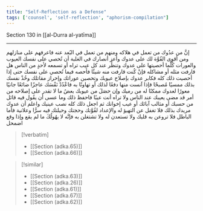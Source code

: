 ```yaml
---
title: "Self-Reflection as a Defense"
tags: ['counsel', 'self-reflection', "aphorism-compilation"]
---
```


 Section 130 in [[al-Durra al-yatīma]]

---
إنَّ من عدُوك من تعمل في هلاكه ومنهم من تعمل في البُعد عنه فاعرفهم على منازلهم ومن أقوى القُوَّة لك على عدوك وأعز أنصارك في الغلبة أن تُحصي على نفسك العيوب والعورات كُلَّما أحصيتها على عدوك وتنظُر عند كل عيب تراه أو تسمعه لأحدٍ من الناس هل قارفت مثله أو مشاكله فإنْ كُنت قارفت منه شيئًا فأحصه فيما تُحصي على نفسك حتى إذا أحصيت ذلك كله فكابر عدوك بإصلاح عيوبك وتحصين عوراتك وإحراز مقاتلك وخُذْ نفسك بذلك ممسيًا مُصبحًا فإذا آنست منها دفعًا لذلك أو تهاونًا به فاعْدُدْ نَفْسَك عاجزًا ضائعًا جانيًا معورًا لعدوك ممكنًا له من رميك وإن حصَلَ من عيوبك بعضُ ما لا تقدر على إصلاحه من أمر قد مضى يعيبك عند الناس ولا تراه أنت عيبًا فاحفظ ذلك وما عسى أن يقُول فيه قائل من حسبك أو مثالب آبائك أو عيب إخوانك ثم اجعل ذلك كله نصب عينيك واعلم أن عدوك مريدك بذلك فلا تغفل عن التهيؤ له والإعداد لقُوَّتك وحجتك وحيلتك فيه سرًّا وعلانية فأما الباطل فلا تروعن به قلبك ولا تستعدن له ولا تشتغلن به فإنَّه لا يهُولُكَ ما لم يقع وإذا وقع اضمحل

> [!verbatim]
> - [[Section (adka.65)]]
> - [[Section (adka.66)]]

> [!similar]
> - [[Section (adka.63)]]
> - [[Section (adka.26)]]
> - [[Section (adka.61)]]
> - [[Section (adka.67)]]
> - [[Section (adka.62)]]
